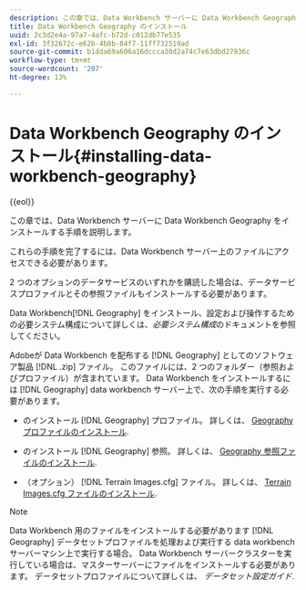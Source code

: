 ```yaml
---
description: この章では、Data Workbench サーバーに Data Workbench Geography をインストールする手順を説明します。
title: Data Workbench Geography のインストール
uuid: 2c3d2e4a-97a7-4afc-b72d-c012db77e535
exl-id: 3f32672c-e62b-4b8b-84f7-11ff732519ad
source-git-commit: b1dda69a606a16dccca30d2a74c7e63dbd27936c
workflow-type: tm+mt
source-wordcount: '207'
ht-degree: 13%

---
```


# Data Workbench Geography のインストール{#installing-data-workbench-geography}

{{eol}}

この章では、Data Workbench サーバーに Data Workbench Geography をインストールする手順を説明します。

これらの手順を完了するには、Data Workbench サーバー上のファイルにアクセスできる必要があります。

2 つのオプションのデータサービスのいずれかを購読した場合は、データサービスプロファイルとその参照ファイルもインストールする必要があります。

Data Workbench[!DNL Geography] をインストール、設定および操作するための必要システム構成について詳しくは、*必要システム構成*&#x200B;のドキュメントを参照してください。

Adobeが Data Workbench を配布する [!DNL Geography] としてのソフトウェア製品 [!DNL .zip] ファイル。 このファイルには、2 つのフォルダー（参照およびプロファイル）が含まれています。 Data Workbench をインストールするには [!DNL Geography] data workbench サーバー上で、次の手順を実行する必要があります。

* のインストール [!DNL Geography] プロファイル。 詳しくは、 [Geography プロファイルのインストール](../../../home/c-geo-oview/c-inst-geo/t-inst-geo-prof.md).

* のインストール [!DNL Geography] 参照。 詳しくは、 [Geography 参照ファイルのインストール](../../../home/c-geo-oview/c-inst-geo/t-inst-lkp-files.md).

* （オプション） [!DNL Terrain Images.cfg] ファイル。 詳しくは、 [Terrain Images.cfg ファイルのインストール](../../../home/c-geo-oview/c-inst-geo/t-inst-trn-imgs-file.md).

>[!NOTE]
>
>Data Workbench 用のファイルをインストールする必要があります [!DNL Geography] データセットプロファイルを処理および実行する data workbench サーバーマシン上で実行する場合。 Data Workbench サーバークラスターを実行している場合は、マスターサーバーにファイルをインストールする必要があります。 データセットプロファイルについて詳しくは、 *データセット設定ガイド*.
